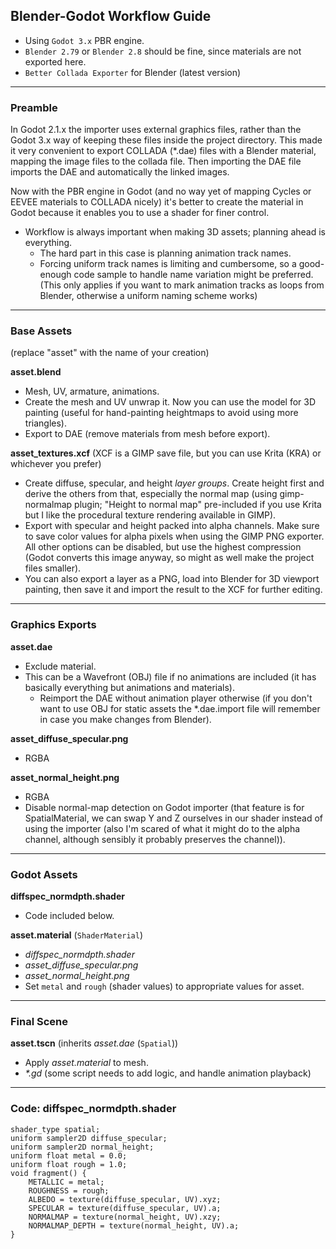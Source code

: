 ## Blender-Godot Workflow Guide

- Using `Godot 3.x` PBR engine.
- `Blender 2.79` or `Blender 2.8` should be fine, since materials are not exported here.
- `Better Collada Exporter` for Blender (latest version)

***

### Preamble

In Godot 2.1.x the importer uses external graphics files, rather than the Godot 3.x way of keeping these files inside the project directory.
This made it very convenient to export COLLADA (\*.dae) files with a Blender material, mapping the image files to the collada file.
Then importing the DAE file imports the DAE and automatically the linked images.

Now with the PBR engine in Godot (and no way yet of mapping Cycles or EEVEE materials to COLLADA nicely) it's better to create the material in Godot because it enables you to use a shader for finer control.

- Workflow is always important when making 3D assets; planning ahead is everything.
  - The hard part in this case is planning animation track names.
  - Forcing uniform track names is limiting and cumbersome, so a good-enough code sample to handle name variation might be preferred. (This only applies if you want to mark animation tracks as loops from Blender, otherwise a uniform naming scheme works)

***

### Base Assets

(replace "asset" with the name of your creation)

**asset.blend**
- Mesh, UV, armature, animations.
- Create the mesh and UV unwrap it. Now you can use the model for 3D painting (useful for hand-painting heightmaps to avoid using more triangles).
- Export to DAE (remove materials from mesh before export).

**asset_textures.xcf** (XCF is a GIMP save file, but you can use Krita (KRA) or whichever you prefer)
- Create diffuse, specular, and height *layer groups*. Create height first and derive the others from that, especially the normal map (using gimp-normalmap plugin; "Height to normal map" pre-included if you use Krita but I like the procedural texture rendering available in GIMP).
- Export with specular and height packed into alpha channels. Make sure to save color values for alpha pixels when using the GIMP PNG exporter. All other options can be disabled, but use the highest compression (Godot converts this image anyway, so might as well make the project files smaller).
- You can also export a layer as a PNG, load into Blender for 3D viewport painting, then save it and import the result to the XCF for further editing.

***

### Graphics Exports

**asset.dae**
- Exclude material.
- This can be a Wavefront (OBJ) file if no animations are included (it has basically everything but animations and materials).
  - Reimport the DAE without animation player otherwise (if you don't want to use OBJ for static assets the \*.dae.import file will remember in case you make changes from Blender).

**asset_diffuse_specular.png**
- RGBA

**asset_normal_height.png**
- RGBA
- Disable normal-map detection on Godot importer (that feature is for SpatialMaterial, we can swap Y and Z ourselves in our shader instead of using the importer (also I'm scared of what it might do to the alpha channel, although sensibly it probably preserves the channel)).

***

### Godot Assets

**diffspec_normdpth.shader**
- Code included below.

**asset.material** (`ShaderMaterial`)
- *diffspec_normdpth.shader*
- *asset\_diffuse_specular.png*
- *asset\_normal_height.png*
- Set `metal` and `rough` (shader values) to appropriate values for asset.

***

### Final Scene

**asset.tscn** (inherits *asset.dae* (`Spatial`))
- Apply *asset.material* to mesh.
- *\*.gd* (some script needs to add logic, and handle animation playback)

***

### Code: diffspec_normdpth.shader
```
shader_type spatial;
uniform sampler2D diffuse_specular;
uniform sampler2D normal_height;
uniform float metal = 0.0;
uniform float rough = 1.0;
void fragment() {
	METALLIC = metal;
	ROUGHNESS = rough;
	ALBEDO = texture(diffuse_specular, UV).xyz;
	SPECULAR = texture(diffuse_specular, UV).a;
	NORMALMAP = texture(normal_height, UV).xzy;
	NORMALMAP_DEPTH = texture(normal_height, UV).a;
}
```
